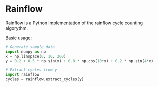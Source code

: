 Rainflow
========

Rainflow is a Python implementation of the rainflow cycle counting algorythm.

Basic usage:
```python
# Generate sample data
import numpy as np
x = np.linspace(0, 10, 200)
y = 0.2 + 0.5 * np.sin(x) + 0.8 * np.cos(10*x) + 0.2 * np.sin(4*x)

# Extract cycles from y
import rainflow
cycles = rainflow.extract_cycles(y)
```
